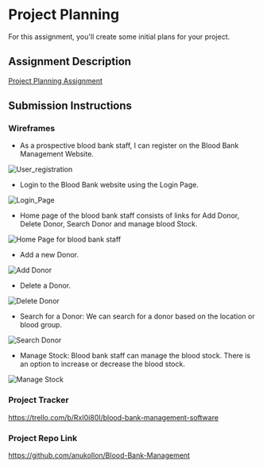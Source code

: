 # Project Planning
For this assignment, you'll create some initial plans for your project.

## Assignment Description
[Project Planning Assignment](https://education.launchcode.org/liftoff/modules/assignments/project-planning)

## Submission Instructions

### Wireframes

- As a prospective blood bank staff, I can register on the Blood Bank Management Website.

![User_registration](https://github.com/anukollon/liftoff-assignments/blob/master/P3-Project_Planning/RegistrationForm-BloodBankStaff.jpg?raw=true)

- Login to the Blood Bank website using the Login Page.

![Login_Page](https://github.com/anukollon/liftoff-assignments/blob/master/P3-Project_Planning/LoginPage.jpg?raw=true)

- Home page of the blood bank staff consists of links for Add Donor, Delete Donor, Search Donor and manage blood Stock.

![Home Page for blood bank staff](https://github.com/anukollon/liftoff-assignments/blob/master/P3-Project_Planning/HomePage.jpg?raw=true)

- Add a new Donor.

![Add Donor](https://github.com/anukollon/liftoff-assignments/blob/master/P3-Project_Planning/AddDonor.jpg?raw=true)

- Delete a Donor.

![Delete Donor](https://github.com/anukollon/liftoff-assignments/blob/master/P3-Project_Planning/DeleteDonor.jpg?raw=true)

- Search for a Donor: We can search for a donor based on the location or blood group. 

![Search Donor](https://github.com/anukollon/liftoff-assignments/blob/master/P3-Project_Planning/SearchDonor.jpg?raw=true)

- Manage Stock: Blood bank staff can manage the blood stock. There is an option to increase or decrease the blood stock.

![Manage Stock](https://github.com/anukollon/liftoff-assignments/blob/master/P3-Project_Planning/ManageStock.jpg?raw=true)

### Project Tracker

https://trello.com/b/RxI0i80I/blood-bank-management-software

### Project Repo Link

https://github.com/anukollon/Blood-Bank-Management

